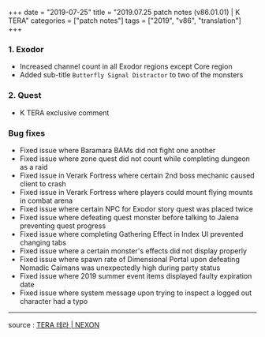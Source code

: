 +++
date = "2019-07-25"
title = "2019.07.25 patch notes (v86.01.01) | K TERA"
categories = ["patch notes"]
tags = ["2019", "v86", "translation"]
+++

### 1. Exodor
- Increased channel count in all Exodor regions except Core region
- Added sub-title `Butterfly Signal Distractor` to two of the monsters

### 2. Quest
- K TERA exclusive comment

### Bug fixes
- Fixed issue where Baramara BAMs did not fight one another
- Fixed issue where zone quest did not count while completing dungeon as a raid
- Fixed issue in Verark Fortress where certain 2nd boss mechanic caused client to crash
- Fixed issue in Verark Fortress where players could mount flying mounts in combat arena
- Fixed issue where certain NPC for Exodor story quest was placed twice
- Fixed issue where defeating quest monster before talking to Jalena preventing quest progress
- Fixed issue where completing Gathering Effect in Index UI prevented changing tabs
- Fixed issue where a certain monster's effects did not display properly
- Fixed issue where spawn rate of Dimensional Portal upon defeating Nomadic Caimans was unexpectedly high during party status
- Fixed issue where 2019 summer event items displayed faulty expiration date
- Fixed issue where system message upon trying to inspect a logged out character had a typo

----

source : [TERA 테라 | NEXON](http://tera.nexon.com/news/update/view.aspx?n4articlesn=402)
